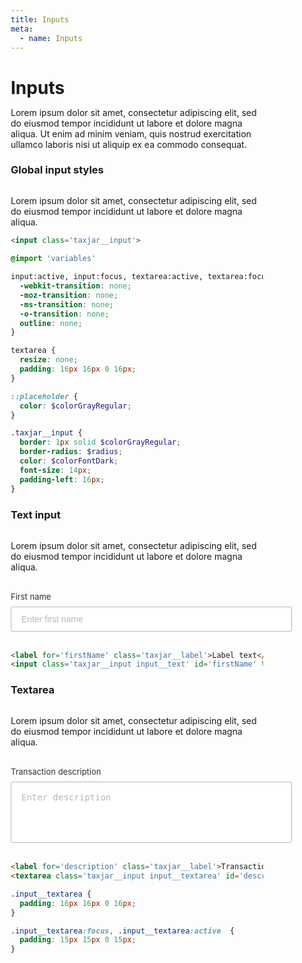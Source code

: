 ```yaml
---
title: Inputs
meta:
  - name: Inputs
---
```


# Inputs

Lorem ipsum dolor sit amet, consectetur adipiscing elit, sed do eiusmod tempor incididunt ut labore et dolore magna aliqua. Ut enim ad minim veniam, quis nostrud exercitation ullamco laboris nisi ut aliquip ex ea commodo consequat.

### Global input styles

</br>

Lorem ipsum dolor sit amet, consectetur adipiscing elit, sed do eiusmod tempor incididunt ut labore et dolore magna aliqua.


```html
<input class='taxjar__input'>
```

```scss
@import 'variables'

input:active, input:focus, textarea:active, textarea:focus {
  -webkit-transition: none;
  -moz-transition: none;
  -ms-transition: none;
  -o-transition: none;
  outline: none;
}

textarea {
  resize: none;
  padding: 16px 16px 0 16px;
}

::placeholder {
  color: $colorGrayRegular;
}

.taxjar__input {
  border: 1px solid $colorGrayRegular;
  border-radius: $radius;
  color: $colorFontDark;
  font-size: 14px;
  padding-left: 16px;
}
```

### Text input

</br>

Lorem ipsum dolor sit amet, consectetur adipiscing elit, sed do eiusmod tempor incididunt ut labore et dolore magna aliqua.

</br>
<div class='flex'>
  <label class='taxjar__label'>First name</label>
  <input class='taxjar__input input__text' type='text' placeholder='Enter first name'/>
</div>

</br>

```html
<label for='firstName' class='taxjar__label'>Label text</label>
<input class='taxjar__input input__text' id='firstName' type='text' placeholder='Placeholder text'>
```

### Textarea

</br>

Lorem ipsum dolor sit amet, consectetur adipiscing elit, sed do eiusmod tempor incididunt ut labore et dolore magna aliqua.

</br>
<div class='flex'>
  <label class='taxjar__label'>Transaction description</label>
  <textarea class='taxjar__input input__textarea' rows='5' placeholder='Enter description'></textarea>
</div>

</br>

```html
<label for='description' class='taxjar__label'>Transaction description</label>
<textarea class='taxjar__input input__textarea' id='description' rows='5' placeholder='Enter description'></textarea>
```

```scss
.input__textarea {
  padding: 16px 16px 0 16px;
}

.input__textarea:focus, .input__textarea:active  {
  padding: 15px 15px 0 15px;
}

```








<style>

/* Global styles */

* {
  box-sizing: border-box;
  margin: 0;
}

.flex {
  display: flex;
  flex-direction: column;
  align-items: flex-start;
}

input:active, input:focus, textarea:active, textarea:focus {
  -webkit-transition: none;
  -moz-transition: none;
  -ms-transition: none;
  -o-transition: none;
  outline: none;
}

textarea {
  resize: none;
}

::placeholder {
  color: #B7B7B8;
}

.taxjar__input {
  width: 450px;
  border: 1px solid #B7B7B8;
  border-radius: 3px;
  padding-left: 16px;
  font-size: 14px;
  color: #170B28;
}

.taxjar__input:active, .taxjar__input:focus {
  border: 2px solid #399C47;
}

.taxjar__label {
  font-size: 13px;
  color: #303136;
  margin-bottom: 8px;
}

/* Text input */

.input__text {
  height: 40px;
}

.input__text:focus, .input__text:active {
  padding-left: 15px;
}

/* Textarea */
.input__textarea {
  padding: 16px 16px 0 16px;
}

.input__textarea:focus, .input__textarea:active  {
  padding: 15px 15px 0 15px;
}

</style>
